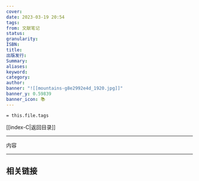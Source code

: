 ```yaml
---
cover: 
date: 2023-03-19 20:54
tags: 
from: 文献笔记
status: 
granularity: 
ISBN: 
title: 
出版发行: 
Summary: 
aliases: 
keyword: 
category: 
author: 
banner: "![[mountains-g8e2992e4d_1920.jpg]]"
banner_y: 0.59839
banner_icon: 📚
---
```


```
= this.file.tags
```


[[index-C|返回目录]]

---

内容

---  
## 相关链接